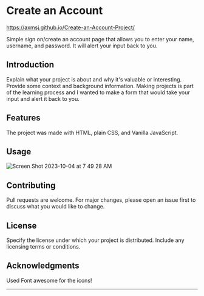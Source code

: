 # Create an Account

https://axmsj.github.io/Create-an-Account-Project/

Simple sign on/create an account page that allows you to enter your name, username, and password. It will alert your input back to you.


## Introduction

Explain what your project is about and why it's valuable or interesting. Provide some context and background information.
Making projects is part of the learning process and I wanted to make a form that would take your input and alert it back to you.

## Features

The project was made with HTML, plain CSS, and Vanilla JavaScript.

## Usage
![Screen Shot 2023-10-04 at 7 49 28 AM](https://github.com/axmsj/Create-an-Account-Project/assets/115781553/6be62b73-10e3-4b3c-9d0f-88d231fbcde9)


## Contributing

Pull requests are welcome. For major changes, please open an issue first
to discuss what you would like to change.

## License

Specify the license under which your project is distributed. Include any licensing terms or conditions.

## Acknowledgments

Used Font awesome for the icons!

---


